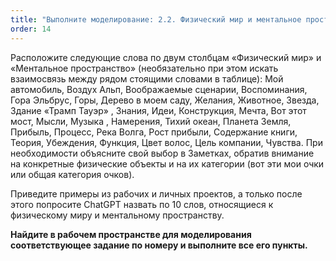 ```yaml
---
title: "Выполните моделирование: 2.2. Физический мир и ментальное пространство"
order: 14
---
```




Расположите следующие слова по двум столбцам «Физический мир» и «Ментальное пространство» (необязательно при этом искать взаимосвязь между рядом стоящими словами в таблице): Мой автомобиль, Воздух Альп, Воображаемые сценарии, Воспоминания, Гора Эльбрус, Горы, Дерево в моем саду, Желания, Животное, Звезда, Здание «Трамп Тауэр» , Знания, Идеи, Конструкция, Мечта, Вот этот мост, Мысли, Музыка , Намерения, Тихий океан, Планета Земля, Прибыль, Процесс, Река Волга, Рост прибыли, Содержание книги, Теория, Убеждения, Функция, Цвет волос, Цель компании, Чувства. При необходимости объясните свой выбор в Заметках, обратив внимание на конкретные физические объекты и на их категории (вот эти мои очки или общая категория очков).

Приведите примеры из рабочих и личных проектов, а только после этого попросите ChatGPT назвать по 10 слов, относящиеся к физическому миру и ментальному пространству.

**Найдите в рабочем пространстве для моделирования соответствующее задание по номеру и выполните все его пункты.**

